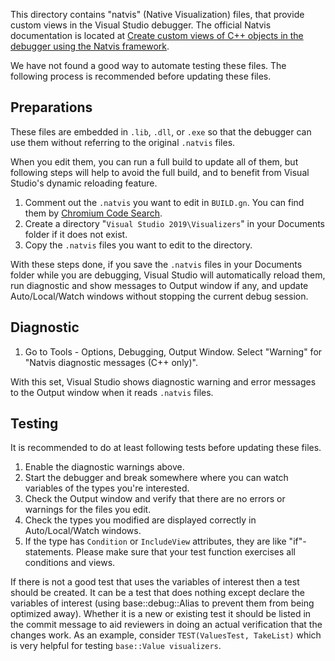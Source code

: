This directory contains "natvis" (Native Visualization) files,
that provide custom views in the Visual Studio debugger.
The official Natvis documentation is located at
[Create custom views of C++ objects in the debugger using the Natvis
framework](https://docs.microsoft.com/en-us/visualstudio/debugger/create-custom-views-of-native-objects).

We have not found a good way to automate testing these files.
The following process is recommended before updating these files.

## Preparations

These files are embedded in `.lib`, `.dll`, or `.exe` so that the debugger can
use them without referring to the original `.natvis` files.

When you edit them, you can run a full build to update all of them, but
following steps will help to avoid the full build, and to benefit from Visual
Studio's dynamic reloading feature.

1. Comment out the `.natvis` you want to edit in `BUILD.gn`. You can find them
by [Chromium Code Search](https://source.chromium.org/search?q=.natvis%20file:BUILD.gn&ss=chromium).
2. Create a directory "`Visual Studio 2019\Visualizers`" in your Documents
folder if it does not exist.
3. Copy the `.natvis` files you want to edit to the directory.

With these steps done, if you save the `.natvis` files in your Documents folder
while you are debugging, Visual Studio will automatically reload them, run
diagnostic and show messages to Output window if any, and update
Auto/Local/Watch windows without stopping the current debug session.

## Diagnostic

1. Go to Tools - Options, Debugging, Output Window.
Select "Warning" for "Natvis diagnostic messages (C++ only)".

With this set, Visual Studio shows diagnostic warning and error messages to the
Output window when it reads `.natvis` files.

## Testing

It is recommended to do at least following tests before updating these files.

1. Enable the diagnostic warnings above.
2. Start the debugger and break somewhere where you can watch variables of the
types you're interested.
3. Check the Output window and verify that there are no errors or warnings for
the files you edit.
4. Check the types you modified are displayed correctly in Auto/Local/Watch
windows.
5. If the type has `Condition` or `IncludeView` attributes, they are like
"if"-statements. Please make sure that your test function exercises all
conditions and views.

If there is not a good test that uses the variables of interest then a test
should be created. It can be a test that does nothing except declare the
variables of interest (using base::debug::Alias to prevent them from being
optimized away). Whether it is a new or existing test it should be listed in the
commit message to aid reviewers in doing an actual verification that the changes
work. As an example, consider `TEST(ValuesTest, TakeList)` which is very helpful
for testing `base::Value visualizers`.
